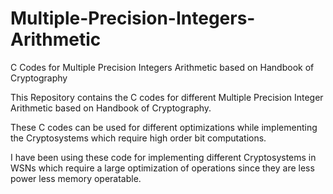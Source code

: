 # Multiple-Precision-Integers-Arithmetic
C Codes for Multiple Precision Integers Arithmetic based on Handbook of Cryptography

This Repository contains the C codes for different Multiple Precision Integer Arithmetic based on Handbook of Cryptography. 

These C codes can be used for different optimizations while implementing the Cryptosystems which require high order bit computations.

I have been using these code for implementing different Cryptosystems in WSNs which require a large optimization of operations since they are less power less memory operatable. 
